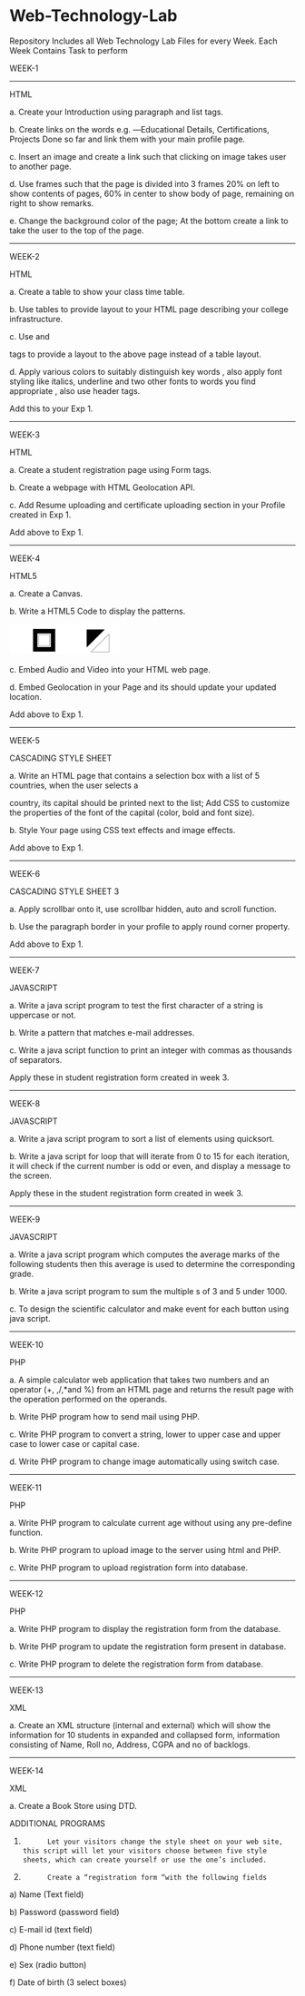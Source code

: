 # Web-Technology-Lab
Repository Includes all Web Technology Lab Files for every Week.
Each Week Contains Task to perform


 
 WEEK-1                                                                                         
_________________________________________________________________________________________________
 

HTML

a.      Create your Introduction using paragraph and list tags.

b.     Create links on the words e.g. ―Educational Details, Certifications, Projects Done so far and link them with your main profile page.

c.      Insert an image and create a link such that clicking on image takes user to another page.

d.     Use frames such that the page is divided into 3 frames 20% on left to show contents of pages, 60% in center to show body of page, remaining on right to show remarks.

e.      Change the background color of the page; At the bottom create a link to take the user to the top of the page.

_________________________________________________________________________________________________
  

WEEK-2

 

HTML

a.     Create a table to show your class time table.

b.     Use tables to provide layout to your HTML page describing your college infrastructure.

c.     Use <span> and <div> tags to provide a layout to the above page instead of a table layout.

d.     Apply various colors to suitably distinguish key words , also apply font styling like italics, underline and two other fonts to words you find appropriate , also use header tags.

 

Add this to your Exp 1.

_________________________________________________________________________________________________
 
 

WEEK-3

 

HTML

a.      Create a student registration page using Form tags.

b.     Create a webpage with HTML Geolocation API.

c.      Add Resume uploading and certificate uploading section in your Profile created in Exp 1.

 

Add above to Exp 1.

_________________________________________________________________________________________________
 

WEEK-4

 

HTML5

a.     Create a Canvas.

b.     Write a HTML5 Code to display the patterns.


<img src="https://github.com/Fru404/Web/blob/main/Week%203/static/readme.png?raw=true">




	


 
 

 

 


c.     Embed Audio and Video into your HTML web page.

d.     Embed Geolocation in your Page and its should update your updated location.

 

Add above to Exp 1.

_________________________________________________________________________________________________
 

WEEK-5

 

CASCADING STYLE SHEET

a.     Write an HTML page that contains a selection box with a list of 5 countries, when the user selects a

country, its capital should be printed next to the list; Add CSS to customize the properties of the font of the capital (color, bold and font size).

b.     Style Your page using CSS text effects and image effects.

 

Add above to Exp 1.

_________________________________________________________________________________________________
 

WEEK-6

CASCADING STYLE SHEET 3

a.     Apply scrollbar onto it, use scrollbar hidden, auto and scroll function.

b.     Use the paragraph border in your profile to apply round corner property.

 

Add above to Exp 1.
_________________________________________________________________________________________________
 
WEEK-7

 

JAVASCRIPT

a.      Write a java script program to test the first character of a string is uppercase or not.

b.     Write a pattern that matches e-mail addresses.

c.      Write a java script function to print an integer with commas as thousands of separators.

 

Apply these in student registration form created in week 3.

 
_________________________________________________________________________________________________
 
WEEK-8

 

JAVASCRIPT

a.      Write a java script program to sort a list of elements using quicksort.

b.     Write a java script for loop that will iterate from 0 to 15 for each iteration, it will check if the current number is odd or even, and display a message to the screen.

 

Apply these in the student registration form created in week 3.

 
_________________________________________________________________________________________________
 
WEEK-9

 

JAVASCRIPT

a.      Write a java script program which computes the average marks of the following students then this average is used to determine the corresponding grade.

b.     Write a java script program to sum the multiple s of 3 and 5 under 1000.

c.      To design the scientific calculator and make event for each button using java script.

 
_________________________________________________________________________________________________
 
WEEK-10

 

PHP

a.     A simple calculator web application that takes two numbers and an operator (+, ,/,*and %) from an HTML page and returns the result page with the operation performed on the operands.

b.     Write PHP program how to send mail using PHP.

c.     Write PHP program to convert a string, lower to upper case and upper case to lower case or capital case.

d.     Write PHP program to change image automatically using switch case.

 
_________________________________________________________________________________________________
 
WEEK-11

 

PHP

a.     Write PHP program to calculate current age without using any pre-define function.

b.     Write PHP program to upload image to the server using html and PHP.

c.     Write PHP program to upload registration form into database.
_________________________________________________________________________________________________
 
WEEK-12

PHP

a.     Write PHP program to display the registration form from the database.

b.     Write PHP program to update the registration form present in database.

c.     Write PHP program to delete the registration form from database.
_________________________________________________________________________________________________
 
WEEK-13

XML

a.     Create an XML structure (internal and external) which will show the information for 10 students in expanded and collapsed form, information consisting of Name, Roll no, Address, CGPA and no of backlogs.
_________________________________________________________________________________________________
 
WEEK-14

XML

a.     Create a Book Store using DTD.

ADDITIONAL PROGRAMS

 

1.           Let your visitors change the style sheet on your web site, this script will let your visitors choose between five style sheets, which can create yourself or use the one’s included.

 

2.           Create a “registration form “with the following fields

a)   Name (Text field)

b)  Password (password field)

c)   E-mail id (text field)

d)  Phone number (text field)

e)   Sex (radio button)

f)   Date of birth (3 select boxes)
